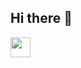 ## Hi there 👋
<img height="32" width="32" src="https://cdn.simpleicons.org/[#3776AB]/[COLOR]/[DARK_MODE_COLOR]" />
<!--
**DmitriiSushkov/DmitriiSushkov** is a ✨ _special_ ✨ repository because its `README.md` (this file) appears on your GitHub profile.

Here are some ideas to get you started:

- 🔭 I’m currently working on ...
- 🌱 I’m currently learning ...
- 👯 I’m looking to collaborate on ...
- 🤔 I’m looking for help with ...
- 💬 Ask me about ...
- 📫 How to reach me: ...
- 😄 Pronouns: ...
- ⚡ Fun fact: ...
-->
